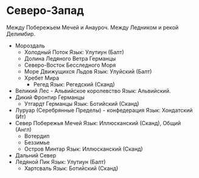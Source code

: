 # Северо-Запад

Между Побережьем Мечей и Анауроч.
Между Ледником и рекой Делимбир.

*   Мороздаль
    *   Холодный Поток
        Язык:   Улутиун (Балт)
    *   Долина Ледяного Ветра
        Германцы
    *   Северо-Восток Бесследного Моря
    *   Море Движущихся Льдов
        Язык:   Улуйский (Балт)
    *   Хребет Мира
        *   Регед
            Язык: Регедский (Сканд)
*   Великий Лес - Альвийское королевство
    Язык: Альвийский.
*   Дикий Фронтир
    Германцы
    *   Утгардт
        Германцы
        Язык: Ботийский (Сканд)
*   Луруар (Серебрянные Пределы) - конфедерация
    Язык: Хондатский (Ит)
*   Север Побережья Мечей
    Язык: Иллюсканский (Сканд), Общий (Англ)
    *   Вотердип
    *   Беззимье
    *   Остров Минтар
        Язык: Иллюсканский (Сканд)
*   Дальний Север
*   Ледяной Пик
    Язык:   Улутиун (Балт)
    *   Хартсваль
        Язык: Ботийский (Сканд)

